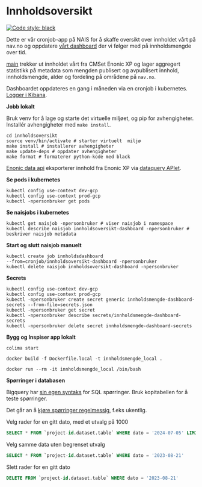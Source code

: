 # Innholdsoversikt

[![Code style: 
black](https://img.shields.io/badge/code%20style-black-000000.svg)](https://github.com/psf/black)

Dette er vår cronjob-app på NAIS for å skaffe oversikt over innholdet vårt på nav.no og oppdatere [vårt 
dashboard](https://metabase.ansatt.nav.no/dashboard/11-innholdsoversikt-pa-nav-no) 
der vi følger med på innholdsmengde over tid.

[main](/src/innholdsoversikt/main.py) trekker ut innholdet vårt fra CMSet Enonic XP og lager 
aggregert statistikk på metadata som mengden publisert og avpublisert 
innhold, innholdsmengde, alder og fordeling på områdene på `nav.no`.

Dashboardet oppdateres en gang i måneden via en cronjob i kubernetes. 
[Logger i 
Kibana](https://logs.adeo.no/goto/6eac7c60-4a6a-11ed-8607-d590fd125f80).

**Jobb lokalt**

Bruk venv for å lage og starte det virtuelle miljøet, og pip for avhengigheter. Installér avhengigheter med `make install`.

```
cd innholdsoversikt
source venv/bin/activate # starter virtuelt  miljø
make install # installerer avhengigheter
make update-deps # oppdater avhengigheter
make format # formaterer python-kode med black
```

[Enonic data api](/src/innholdsoversikt/enonic_data_api.py) eksporterer innhold fra Enonic XP 
via [dataquery APIet](https://github.com/navikt/nav-enonicxp-dataquery).

**Se pods i kubernetes**

```
kubectl config use-context dev-gcp
kubectl config use-context prod-gcp
kubectl -npersonbruker get pods
```

**Se naisjobs i kubernetes**

```
kubectl get naisjob -npersonbruker # viser naisjob i namespace
kubectl describe naisjob innholdsoversikt-dashboard -npersonbruker # beskriver naisjob metadata
```


**Start og slutt naisjob manuelt**

```
kubectl create job innholdsdashboard 
--from=cronjob/innholdsoversikt-dashboard -npersonbruker
kubectl delete naisjob innholdsoversikt-dashboard -npersonbruker
```

**Secrets**

```
kubectl config use-context dev-gcp
kubectl config use-context prod-gcp
kubectl -npersonbruker create secret generic innholdsmengde-dashboard-secrets --from-file=secrets.json
kubectl -npersonbruker get secret 
kubectl -npersonbruker describe secrets/innholdsmengde-dashboard-secrets
kubectl -npersonbruker delete secret innholdsmengde-dashboard-secrets
```

**Bygg og Inspiser app lokalt**

```
colima start

docker build -f Dockerfile.local -t innholdsmengde_local .

docker run --rm -it innholdsmengde_local /bin/bash
```

**Spørringer i databasen**

Bigquery har [sin egen syntaks](https://cloud.google.com/bigquery/docs/reference/standard-sql/dml-syntax) for SQL spørringer. Bruk kopitabellen for å teste spørringer.

Det går an å [kjøre spørringer regelmessig](https://cloud.google.com/bigquery/docs/scheduling-queries#setting_up_a_scheduled_query), f.eks ukentlig.

Velg rader for en gitt dato, med et utvalg på 1000

```SQL
SELECT * FROM `project-id.dataset.table` WHERE dato = '2024-07-05' LIMIT 1000
```

Velg samme data uten begrenset utvalg

```SQL
SELECT * FROM `project-id.dataset.table` WHERE dato = '2023-08-21'
```

Slett rader for en gitt dato

```SQL
DELETE FROM `project-id.dataset.table` WHERE dato = '2023-08-21'
```